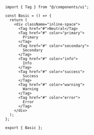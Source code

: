 ﻿```tsx
import { Tag } from "@/components/ui";

const Basic = () => {
  return (
    <div className="inline-space">
      <Tag href="#">Neutral</Tag>
      <Tag href="#" color="primary">
        Primary
      </Tag>
      <Tag href="#" color="secondary">
        Secondary
      </Tag>
      <Tag href="#" color="info">
        Info
      </Tag>
      <Tag href="#" color="success">
        Success
      </Tag>
      <Tag href="#" color="warning">
        Warning
      </Tag>
      <Tag href="#" color="error">
        Error
      </Tag>
    </div>
  );
};

export { Basic };

```

